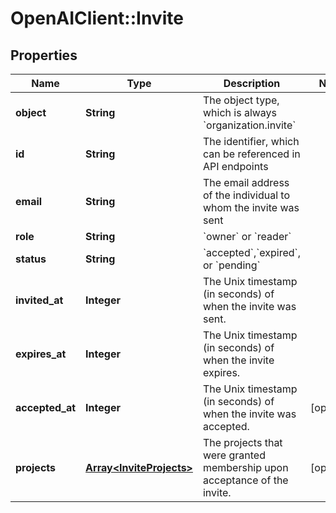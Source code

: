 # OpenAIClient::Invite

## Properties
Name | Type | Description | Notes
------------ | ------------- | ------------- | -------------
**object** | **String** | The object type, which is always &#x60;organization.invite&#x60; | 
**id** | **String** | The identifier, which can be referenced in API endpoints | 
**email** | **String** | The email address of the individual to whom the invite was sent | 
**role** | **String** | &#x60;owner&#x60; or &#x60;reader&#x60; | 
**status** | **String** | &#x60;accepted&#x60;,&#x60;expired&#x60;, or &#x60;pending&#x60; | 
**invited_at** | **Integer** | The Unix timestamp (in seconds) of when the invite was sent. | 
**expires_at** | **Integer** | The Unix timestamp (in seconds) of when the invite expires. | 
**accepted_at** | **Integer** | The Unix timestamp (in seconds) of when the invite was accepted. | [optional] 
**projects** | [**Array&lt;InviteProjects&gt;**](InviteProjects.md) | The projects that were granted membership upon acceptance of the invite. | [optional] 

